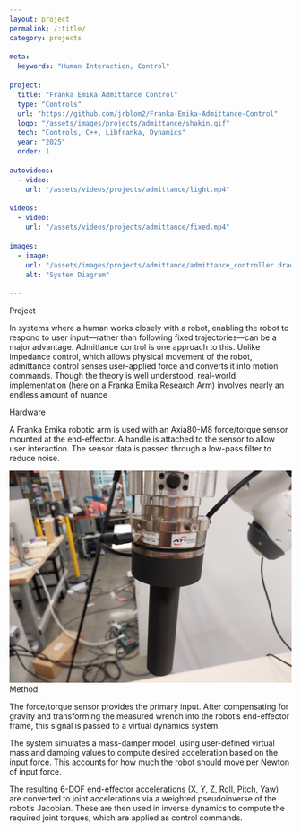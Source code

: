 ```yaml
---
layout: project
permalink: /:title/
category: projects

meta:
  keywords: "Human Interaction, Control"

project:
  title: "Franka Emika Admittance Control"
  type: "Controls"
  url: "https://github.com/jrblom2/Franka-Emika-Admittance-Control"
  logo: "/assets/images/projects/admittance/shakin.gif"
  tech: "Controls, C++, Libfranka, Dynamics"
  year: "2025"
  order: 1

autovideos:
  - video:
    url: "/assets/videos/projects/admittance/light.mp4"

videos:
  - video:
    url: "/assets/videos/projects/admittance/fixed.mp4"

images:
  - image:
    url: "/assets/images/projects/admittance/admittance_controller.drawio.svg"
    alt: "System Diagram"

---
```

<span class="h2">Project</span>
<p> In systems where a human works closely with a robot, enabling the robot to respond to user input—rather than following fixed trajectories—can be a major advantage. Admittance control is one approach to this. Unlike impedance control, which allows physical movement of the robot, admittance control senses user-applied force and converts it into motion commands. Though the theory is well understood, real-world implementation (here on a Franka Emika Research Arm) involves nearly an endless amount of nuance
</p>
<span class="h2">Hardware</span>
<p> A Franka Emika robotic arm is used with an Axia80-M8 force/torque sensor mounted at the end-effector. A handle is attached to the sensor to allow user interaction. The sensor data is passed through a low-pass filter to reduce noise.  </p>
<img src="/assets/images/projects/admittance/sensor.jpg" alt="System Diagram">
<span class="h2">Method</span>
<p> The force/torque sensor provides the primary input. After compensating for gravity and transforming the measured wrench into the robot’s end-effector frame, this signal is passed to a virtual dynamics system.
</p>

<span class="h2"></span>
<p>
The system simulates a mass-damper model, using user-defined virtual mass and damping values to compute desired acceleration based on the input force. This accounts for how much the robot should move per Newton of input force.
</p>
<span class="h2"></span>
<p>
The resulting 6-DOF end-effector accelerations (X, Y, Z, Roll, Pitch, Yaw) are converted to joint accelerations via a weighted pseudoinverse of the robot’s Jacobian. These are then used in inverse dynamics to compute the required joint torques, which are applied as control commands. </p>